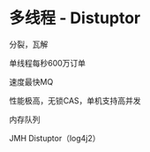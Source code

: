# 多线程 - Distuptor



分裂，瓦解



单线程每秒600万订单

速度最快MQ

性能极高，无锁CAS，单机支持高并发



内存队列



JMH Distuptor（log4j2）